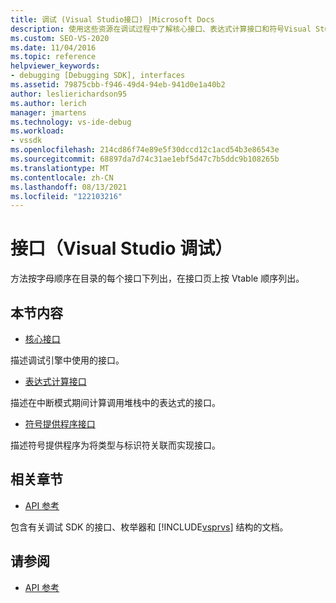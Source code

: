 ```yaml
---
title: 调试 (Visual Studio接口) |Microsoft Docs
description: 使用这些资源在调试过程中了解核心接口、表达式计算接口和符号Visual Studio接口。
ms.custom: SEO-VS-2020
ms.date: 11/04/2016
ms.topic: reference
helpviewer_keywords:
- debugging [Debugging SDK], interfaces
ms.assetid: 79875cbb-f946-49d4-94eb-941d0e1a40b2
author: leslierichardson95
ms.author: lerich
manager: jmartens
ms.technology: vs-ide-debug
ms.workload:
- vssdk
ms.openlocfilehash: 214cd86f74e89e5f30dccd12c1acd54b3e86543e
ms.sourcegitcommit: 68897da7d74c31ae1ebf5d47c7b5ddc9b108265b
ms.translationtype: MT
ms.contentlocale: zh-CN
ms.lasthandoff: 08/13/2021
ms.locfileid: "122103216"
---
```

# <a name="interfaces-visual-studio-debugging"></a>接口（Visual Studio 调试）
方法按字母顺序在目录的每个接口下列出，在接口页上按 Vtable 顺序列出。

## <a name="in-this-section"></a>本节内容
- [核心接口](../../../extensibility/debugger/reference/core-interfaces.md)

 描述调试引擎中使用的接口。

- [表达式计算接口](../../../extensibility/debugger/reference/expression-evaluation-interfaces.md)

 描述在中断模式期间计算调用堆栈中的表达式的接口。

- [符号提供程序接口](../../../extensibility/debugger/reference/symbol-provider-interfaces.md)

 描述符号提供程序为将类型与标识符关联而实现接口。

## <a name="related-sections"></a>相关章节
- [API 参考](../../../extensibility/debugger/reference/api-reference-visual-studio-debugging.md)

 包含有关调试 SDK 的接口、枚举器和 [!INCLUDE[vsprvs](../../../code-quality/includes/vsprvs_md.md)] 结构的文档。

## <a name="see-also"></a>请参阅
- [API 参考](../../../extensibility/debugger/reference/api-reference-visual-studio-debugging.md)
